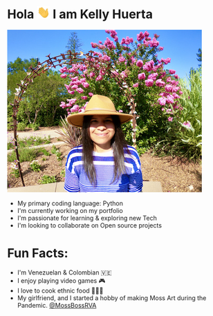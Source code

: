 # Hola <img src="https://raw.githubusercontent.com/ABSphreak/ABSphreak/master/gifs/Hi.gif" width="30px"> I am Kelly Huerta

![alt text](https://github.com/kellyhuerta/kellyhuerta/blob/main/cover.jpeg)

- My primary coding language: Python
- I'm currently working on my portfolio
- I'm passionate for learning & exploring new Tech
- I'm looking to collaborate on Open source projects

# Fun Facts:
- I'm Venezuelan & Colombian 🇻🇪
- I enjoy playing video games 🎮
- I love to cook ethnic food 👩🏽‍🍳
- My girlfriend, and I started a hobby of making Moss Art during the Pandemic. [@MossBossRVA](https://instagram.com/MossBossRVA)
